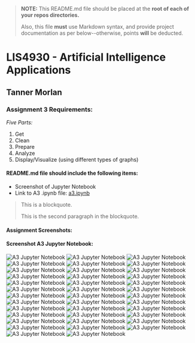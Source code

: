 > **NOTE:** This README.md file should be placed at the **root of each of your repos directories.**
>
>Also, this file **must** use Markdown syntax, and provide project documentation as per below--otherwise, points **will** be deducted.
>

# LIS4930 - Artificial Intelligence Applications

## Tanner Morlan

### Assignment 3 Requirements:

*Five Parts:*

1. Get
2. Clean
3. Prepare
4. Analyze
5. Display/Visualize (using different types of graphs)


#### README.md file should include the following items:

* Screenshot of Jupyter Notebook
* Link to A3 .ipynb file: [a3.ipynb](a3_painting_estimator/a3.ipynb "A3 Jupyter Notebook")

> This is a blockquote.
> 
> This is the second paragraph in the blockquote.
>

#### Assignment Screenshots:

#### Screenshot A3 Jupyter Notebook:

![A3 Jupyter Notebook](img/a3_jupyter_notebook_1.png "A3 Jupyter Notebook")
![A3 Jupyter Notebook](img/a3_jupyter_notebook_2.png "A3 Jupyter Notebook")
![A3 Jupyter Notebook](img/a3_jupyter_notebook_3.png "A3 Jupyter Notebook")
![A3 Jupyter Notebook](img/a3_jupyter_notebook_4.png "A3 Jupyter Notebook")
![A3 Jupyter Notebook](img/a3_jupyter_notebook_5.png "A3 Jupyter Notebook")
![A3 Jupyter Notebook](img/a3_jupyter_notebook_6.png "A3 Jupyter Notebook")
![A3 Jupyter Notebook](img/a3_jupyter_notebook_7.png "A3 Jupyter Notebook")
![A3 Jupyter Notebook](img/a3_jupyter_notebook_8.png "A3 Jupyter Notebook")
![A3 Jupyter Notebook](img/a3_jupyter_notebook_9.png "A3 Jupyter Notebook")
![A3 Jupyter Notebook](img/a3_jupyter_notebook_10.png "A3 Jupyter Notebook")
![A3 Jupyter Notebook](img/a3_jupyter_notebook_11.png "A3 Jupyter Notebook")
![A3 Jupyter Notebook](img/a3_jupyter_notebook_12.png "A3 Jupyter Notebook")
![A3 Jupyter Notebook](img/a3_jupyter_notebook_13.png "A3 Jupyter Notebook")
![A3 Jupyter Notebook](img/a3_jupyter_notebook_14.png "A3 Jupyter Notebook")
![A3 Jupyter Notebook](img/a3_jupyter_notebook_15.png "A3 Jupyter Notebook")
![A3 Jupyter Notebook](img/a3_jupyter_notebook_16.png "A3 Jupyter Notebook")
![A3 Jupyter Notebook](img/a3_jupyter_notebook_17.png "A3 Jupyter Notebook")
![A3 Jupyter Notebook](img/a3_jupyter_notebook_18.png "A3 Jupyter Notebook")
![A3 Jupyter Notebook](img/a3_jupyter_notebook_19.png "A3 Jupyter Notebook")
![A3 Jupyter Notebook](img/a3_jupyter_notebook_20.png "A3 Jupyter Notebook")
![A3 Jupyter Notebook](img/a3_jupyter_notebook_21.png "A3 Jupyter Notebook")
![A3 Jupyter Notebook](img/a3_jupyter_notebook_22.png "A3 Jupyter Notebook")
![A3 Jupyter Notebook](img/a3_jupyter_notebook_23.png "A3 Jupyter Notebook")
![A3 Jupyter Notebook](img/a3_jupyter_notebook_24.png "A3 Jupyter Notebook")
![A3 Jupyter Notebook](img/a3_jupyter_notebook_25.png "A3 Jupyter Notebook")
![A3 Jupyter Notebook](img/a3_jupyter_notebook_26.png "A3 Jupyter Notebook")
![A3 Jupyter Notebook](img/a3_jupyter_notebook_27.png "A3 Jupyter Notebook")
![A3 Jupyter Notebook](img/a3_jupyter_notebook_28.png "A3 Jupyter Notebook")
![A3 Jupyter Notebook](img/a3_jupyter_notebook_29.png "A3 Jupyter Notebook")
![A3 Jupyter Notebook](img/a3_jupyter_notebook_30.png "A3 Jupyter Notebook")
![A3 Jupyter Notebook](img/a3_jupyter_notebook_31.png "A3 Jupyter Notebook")
![A3 Jupyter Notebook](img/a3_jupyter_notebook_32.png "A3 Jupyter Notebook")
![A3 Jupyter Notebook](img/a3_jupyter_notebook_33.png "A3 Jupyter Notebook")
![A3 Jupyter Notebook](img/a3_jupyter_notebook_34.png "A3 Jupyter Notebook")
![A3 Jupyter Notebook](img/a3_jupyter_notebook_35.png "A3 Jupyter Notebook")
![A3 Jupyter Notebook](img/a3_jupyter_notebook_36.png "A3 Jupyter Notebook")
![A3 Jupyter Notebook](img/a3_jupyter_notebook_37.png "A3 Jupyter Notebook")
![A3 Jupyter Notebook](img/a3_jupyter_notebook_38.png "A3 Jupyter Notebook")
